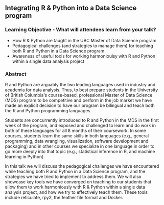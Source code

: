 ## Integrating R & Python into a Data Science program

### Learning Objective - What will attendees learn from your talk?

- How R & Python are taught in the UBC Master of Data Science program.
- Pedagogical challenges (and strategies to manage them) for teaching both R and Python in a Data Science program.
- Awareness of useful tools for working harmonioulsy with R and Python within a single data analysis project

### Abstract
R and Python are arguably the two leading languages used in industry and academia for data analysis. Thus, to best prepare students in the University of British Columbia's course-based, professional Master of Data Science  (MDS) program to be competitive and perform in the job market we have made an explicit decision to have our program be bilingual and teach both the R and Python programming languages. 

Students are concurrently introduced to R and Python in the MDS in the first week of the program, and exposed and challenged to learn and do work in both of these languages for all 8 months of their coursework. In some courses, students learn the same skills in both languages (e.g., general programming, data wrangling, visualization, software development and packaging) and in other courses we specialize in one language in order to go more deeply into that topic (e.g., statistical inference in R, and machine learning in Python). 

In this talk we will discuss the pedagogical challenges we have encountered while teaching both R and Python in a Data Science program, and the strategies we have tried to implement to address them. We will also showcase key tools we have converged on teaching to our students that allow them to work harmoniously with R & Python within a single data analysis project, and how we try to effectively teach them. These tools include reticulate, rpy2, the feather file format and Docker.
